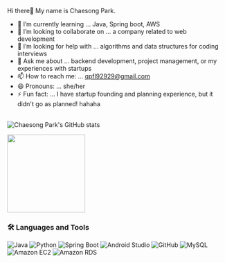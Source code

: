 Hi there👋 My name is Chaesong Park.

- 🌱 I’m currently learning ... Java, Spring boot, AWS<br>
- 👯 I’m looking to collaborate on ... a company related to web development<br>
- 🤔 I’m looking for help with ... algorithms and data structures for coding interviews<br>
- 💬 Ask me about ... backend development, project management, or my experiences with startups<br>
- 📫 How to reach me: ... [qpfl92929@gmail.com](mailto:qpfl92929@gmail.com)<br>
- 😄 Pronouns: ... she/her<br>
- ⚡ Fun fact: ... I have startup founding and planning experience, but it didn't go as planned! hahaha<br><br>

![Chaesong Park's GitHub stats](https://github-readme-stats.vercel.app/api?username=gansong48&theme=default&show_icons=true)

<a href="https://github.com/gansong48"><img align="center" style="height:180px" src="https://github-readme-stats.vercel.app/api/top-langs/?username=gansong48&layout=compact&theme=default_repocard_border=true" /></a><br>

### 🛠 Languages and Tools

<p align="left">
  <img src="https://img.shields.io/badge/Java-007396?style=flat&logo=OpenJDK&logoColor=white" alt="Java" />
  <img src="https://img.shields.io/badge/Python-3776AB?style=flat-square&logo=Python&logoColor=white" alt="Python" />
  <img src="https://img.shields.io/badge/Spring Boot-6DB33F?style=flat-square&logo=SpringBoot&logoColor=white" alt="Spring Boot" />
  <img src="https://img.shields.io/badge/Android Studio-3DDC84?style=flat-square&logo=Android Studio&logoColor=white" alt="Android Studio" />
  <img src="https://img.shields.io/badge/Github-181717?style=flat-square&logo=Github&logoColor=white" alt="GitHub" />
  <img src="https://img.shields.io/badge/Mysql-4479A1?style=flat-square&logo=Mysql&logoColor=white" alt="MySQL" />
  <img src="https://img.shields.io/badge/Amazon EC2-FF9900?style=flat-square&logo=Amazon EC2&logoColor=white" alt="Amazon EC2" />
  <img src="https://img.shields.io/badge/Amazon RDS-527FFF?style=flat-square&logo=Amazon RDS&logoColor=white" alt="Amazon RDS" />
</p>
